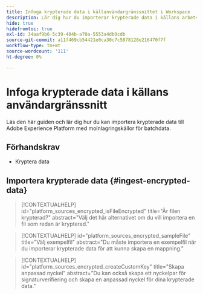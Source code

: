 ```yaml
---
title: Infoga krypterade data i källanvändargränssnittet i Workspace
description: Lär dig hur du importerar krypterade data i källans arbetsyta.
hide: true
hidefromtoc: true
exl-id: 34aaf9b6-5c39-404b-a70a-5553a4db9cdb
source-git-commit: a11f469cb54421e0ca30c7c5878128e216470f7f
workflow-type: tm+mt
source-wordcount: '111'
ht-degree: 0%

---
```


# Infoga krypterade data i källans användargränssnitt

Läs den här guiden och lär dig hur du kan importera krypterade data till Adobe Experience Platform med molnlagringskällor för batchdata.

## Förhandskrav

* Kryptera data

## Importera krypterade data {#ingest-encrypted-data}

>[!CONTEXTUALHELP]
>id="platform_sources_encrypted_isFileEncrypted"
>title="Är filen krypterad?"
>abstract="Välj det här alternativet om du vill importera en fil som redan är krypterad."


>[!CONTEXTUALHELP]
>id="platform_sources_encrypted_sampleFile"
>title="Välj exempelfil"
>abstract="Du måste importera en exempelfil när du importerar krypterade data för att kunna skapa en mappning."

>[!CONTEXTUALHELP]
>id="platform_sources_encrypted_createCustomKey"
>title="Skapa anpassad nyckel"
>abstract="Du kan också skapa ett nyckelpar för signaturverifiering och skapa en anpassad nyckel för dina krypterade data."
